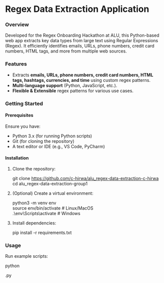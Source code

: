 # Regex Data Extraction Application  

### Overview  
Developed for the Regex Onboarding Hackathon at ALU, this Python-based web app extracts key data types from large text using Regular Expressions (Regex). It efficiently identifies emails, URLs, phone numbers, credit card numbers, HTML tags, and more from multiple web sources.  

### Features  
- Extracts **emails, URLs, phone numbers, credit card numbers, HTML tags, hashtags, currencies, and time** using custom regex patterns.  
- **Multi-language support** (Python, JavaScript, etc.).  
- **Flexible & Extensible** regex patterns for various use cases.  

### Getting Started  
#### Prerequisites  
Ensure you have:  
- Python 3.x (for running Python scripts)  
- Git (for cloning the repository)  
- A text editor or IDE (e.g., VS Code, PyCharm)  

#### Installation  
1. Clone the repository:  

   git clone https://github.com/c-hirwa/alu_regex-data-extraction-c-hirwa
   cd alu_regex-data-extraction-group1

2. (Optional) Create a virtual environment:  

   python3 -m venv env  
   source env/bin/activate  # Linux/MacOS  
   .\env\Scripts\activate   # Windows  

3. Install dependencies:  

   pip install -r requirements.txt

### Usage  
Run example scripts:  

python <main>.py